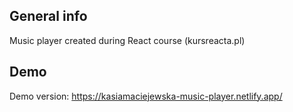 ## General info

Music player created during React course (kursreacta.pl)

## Demo

Demo version: https://kasiamaciejewska-music-player.netlify.app/
